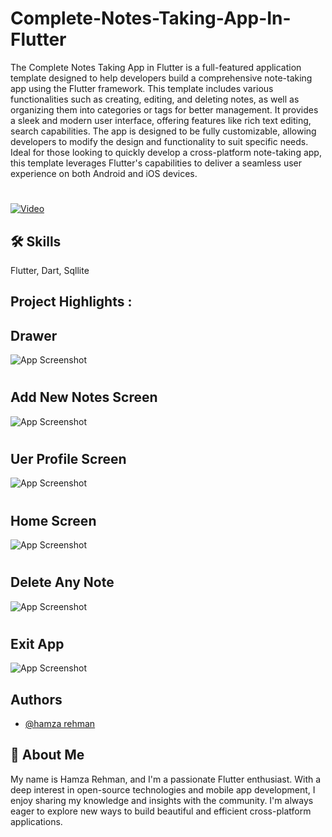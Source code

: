 
# Complete-Notes-Taking-App-In-Flutter

The Complete Notes Taking App in Flutter is a full-featured application template designed to help developers build a comprehensive note-taking app using the Flutter framework. This template includes various functionalities such as creating, editing, and deleting notes, as well as organizing them into categories or tags for better management. It provides a sleek and modern user interface, offering features like rich text editing, search capabilities. The app is designed to be fully customizable, allowing developers to modify the design and functionality to suit specific needs. Ideal for those looking to quickly develop a cross-platform note-taking app, this template leverages Flutter's capabilities to deliver a seamless user experience on both Android and iOS devices.
# 

[![Video](https://img.shields.io/badge/YouTube-FF0000?style=for-the-badge&logo=youtube&logoColor=white)](https://youtu.be/lbIjbsGqXWM?si=dJBudcV1U7V7xHP_)





## 🛠 Skills
Flutter, Dart, Sqllite


## Project Highlights :

## Drawer

![App Screenshot](https://github.com/masterwithhamza/Complete-Notes-Taking-App-In-Flutter/blob/main/ScreenShorts/p6.jpeg?raw=true)

# 
# 
## Add New Notes Screen
![App Screenshot](https://github.com/masterwithhamza/Complete-Notes-Taking-App-In-Flutter/blob/main/ScreenShorts/p5.jpeg?raw=true)

# 
# 
## Uer Profile Screen
![App Screenshot](https://github.com/masterwithhamza/Complete-Notes-Taking-App-In-Flutter/blob/main/ScreenShorts/p4.jpeg?raw=true)

# 
# 
## Home Screen 
![App Screenshot](https://github.com/masterwithhamza/Complete-Notes-Taking-App-In-Flutter/blob/main/ScreenShorts/p3.jpeg?raw=true)

# 
# 
## Delete Any Note
![App Screenshot](https://github.com/masterwithhamza/Complete-Notes-Taking-App-In-Flutter/blob/main/ScreenShorts/p2.jpeg?raw=true)

# 
# 
## Exit App 
![App Screenshot](https://github.com/masterwithhamza/Complete-Notes-Taking-App-In-Flutter/blob/main/ScreenShorts/p1.jpeg?raw=true)




## Authors

- [@hamza rehman](https://www.linkedin.com/in/hamzarehman4/)


## 🚀 About Me
My name is Hamza Rehman, and I'm a passionate Flutter enthusiast. With a deep interest in open-source technologies and mobile app development, I enjoy sharing my knowledge and insights with the community. I'm always eager to explore new ways to build beautiful and efficient cross-platform applications.

